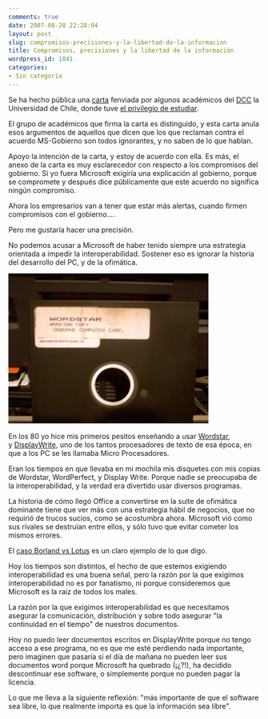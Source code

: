 ```yaml
---
comments: true
date: 2007-08-28 22:28:04
layout: post
slug: compromisos-precisiones-y-la-libertad-de-la-informacion
title: Compromisos, precisiones y la libertad de la información
wordpress_id: 1841
categories:
- Sin categoría
---
```


Se ha hecho pública una [carta](http://replay.web.archive.org/20071017000912/http://www.elfrancotirador.cl/archivos/082707_dcc_responde_quepasa.pd) fenviada por algunos académicos del [DCC](http://replay.web.archive.org/20071017000912/http://dcc.uchile.clde/) la Universidad de Chile, donde tuve [el privilegio de estudiar](http://replay.web.archive.org/20071017000912/http://www.dcc8090.cl/).

El grupo de académicos que firma la carta es distinguido, y esta carta anula esos argumentos de aquellos que dicen que los que reclaman contra el acuerdo MS-Gobierno son todos ignorantes, y no saben de lo que hablan.

Apoyo la intención de la carta, y estoy de acuerdo con ella. Es más, el anexo de la carta es muy esclarecedor con respecto a los compromisos del gobierno. Si yo fuera Microsoft exigiría una explicación al gobierno, porque se compromete y después dice públicamente que este acuerdo no significa ningún compromiso.

Ahora los empresarios van a tener que estar más alertas, cuando firmen compromisos con el gobierno....

Pero me gustaría hacer una precisión.

No podemos acusar a Microsoft de haber tenido siempre una estrategia orientada a impedir la interoperabilidad. Sostener eso es ignorar la historia del desarrollo del PC, y de la ofimática.

![](wordstar-thumb-400x300.jpg)

En los 80 yo hice mis primeros pesitos enseñando a usar [Wordstar](http://replay.web.archive.org/20071017000912/http://es.wikipedia.org/wiki/WordStar), y [DisplayWrite](http://replay.web.archive.org/20071017000912/http://en.wikipedia.org/wiki/IBM_DisplayWrite), uno de los tantos procesadores de texto de esa época, en que a los PC se les llamaba Micro Procesadores.

Eran los tiempos en que llevaba en mi mochila mis disquetes con mis copias de Wordstar, WordPerfect, y Display Write. Porque nadie se preocupaba de la interoperabilidad, y la verdad era divertido usar diversos programas.

La historia de cómo llegó Office a convertirse en la suite de ofimática dominante tiene que ver más con una estrategia hábil de negocios, que no requirió de trucos sucios, como se acostumbra ahora. Microsoft vió como sus rivales se destruían entre ellos, y sólo tuvo que evitar cometer los mismos errores.

El [caso Borland vs Lotus](http://replay.web.archive.org/20071017000912/http://en.wikipedia.org/wiki/Lotus_v._Borland) es un claro ejemplo de lo que digo.

Hoy los tiempos son distintos, el hecho de que estemos exigiendo interoperabilidad es una buena señal, pero la razón por la que exigimos interoperabilidad no es por fanatismo, ni porque consideremos que Microsoft es la raiz de todos los males.

La razón por la que exigimos interoperabilidad es que necesitamos asegurar la comunicación, distribución y sobre todo asegurar "la continuidad en el tiempo" de nuestros documentos.

Hoy no puedo leer documentos escritos en DisplayWrite porque no tengo acceso a ese programa, no es que me esté perdiendo nada importante, pero imaginen que pasaría si el día de mañana no pueden leer sus documentos word porque Microsoft ha quebrado (¡¿?!), ha decidido descontinuar ese software, o simplemente porque no pueden pagar la licencia.

Lo que me lleva a la siguiente reflexión: "más importante de que el software sea libre, lo que realmente importa es que la información sea libre".


